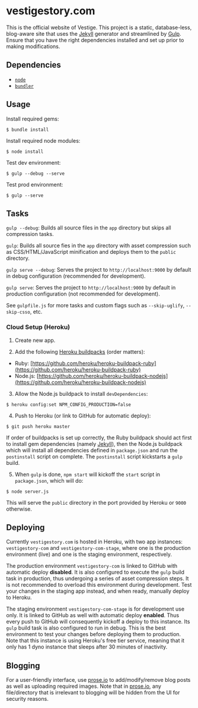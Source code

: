 # vestigestory.com

This is the official website of Vestige. This project is a static, database-less, blog-aware site that uses the [Jekyll](http://jekyllrb.com) generator and streamlined by [Gulp](http://gulpjs.com). Ensure that you have the right dependencies installed and set up prior to making modifications.

## Dependencies

- [```node```](https://nodejs.org) 
- [```bundler```](http://bundler.io)

## Usage

Install required gems:
```
$ bundle install
```

Install required node modules:
```
$ node install
```

Test dev environment:
```
$ gulp --debug --serve
```

Test prod environment:
```
$ gulp --serve
```

## Tasks

```gulp --debug```: Builds all source files in the ```app``` directory but skips all compression tasks.

```gulp```: Builds all source fies in the ```app``` directory with asset compression such as CSS/HTML/JavaScript minification and deploys them to the ```public``` directory.

```gulp serve --debug```: Serves the project to ```http://localhost:9000``` by default in debug configuration (recommended for development).

```gulp serve```: Serves the project to ```http://localhost:9000``` by default in production configuration (not recommended for development).

See ```gulpfile.js``` for more tasks and custom flags such as ```--skip-uglify```, ```--skip-csso```, etc.

### Cloud Setup (Heroku)

1. Create new app.

2. Add the following [Heroku buildpacks](https://devcenter.heroku.com/articles/buildpacks) (order matters):

  - Ruby: [https://github.com/heroku/heroku-buildpack-ruby](https://github.com/heroku/heroku-buildpack-ruby)
  - Node.js: [https://github.com/heroku/heroku-buildpack-nodejs](https://github.com/heroku/heroku-buildpack-nodejs)
  
3. Allow the Node.js buildpack to install ```devDependencies```:
  ```
  $ heroku config:set NPM_CONFIG_PRODUCTION=false
  ```
  
4. Push to Heroku (or link to GitHub for automatic deploy):
  ```
  $ git push heroku master
  ```
  If order of buildpacks is set up correctly, the Ruby buildpack should act first to install gem dependencies (namely [Jekyll](http://jekyllrb.com)), then the Node.js buildpack which will install all dependencies defined in ```package.json``` and run the ```postinstall``` script on complete. The ```postinstall``` script kickstarts a ```gulp``` build.
  
5. When ```gulp``` is done, ```npm start``` will kickoff the ```start``` script in ```package.json```, which will do:
  ```
  $ node server.js
  ```
  This will serve the ```public``` directory in the port provided by Heroku or ```9000``` otherwise.

## Deploying

Currently ```vestigestory.com``` is hosted in Heroku, with two app instances: ```vestigestory-com``` and ```vestigestory-com-stage```, where one is the production environment (live) and one is the staging environment, respectively. 

The production environment ```vestigestory-com``` is linked to GitHub with automatic deploy **disabled**. It is also configured to execute the ```gulp``` build task in production, thus undergoing a series of asset compression steps. It is not recommended to overload this environment during development. Test your changes in the staging app instead, and when ready, manually deploy to Heroku.

The staging environment ```vestigestory-com-stage``` is for development use only. It is linked to GitHub as well with automatic deploy **enabled**. Thus every push to GitHub will consequently kickoff a deploy to this instance. Its ```gulp``` build task is also configured to run in debug. This is the best environment to test your changes before deploying them to production. Note that this instance is using Heroku's free tier service, meaning that it only has 1 dyno instance that sleeps after 30 minutes of inactivity.

## Blogging

For a user-friendly interface, use [prose.io](http://prose.io) to add/modify/remove blog posts as well as uploading required images. Note that in [prose.io](http://prose.io), any file/directory that is irrelevant to blogging will be hidden from the UI for security reasons.
